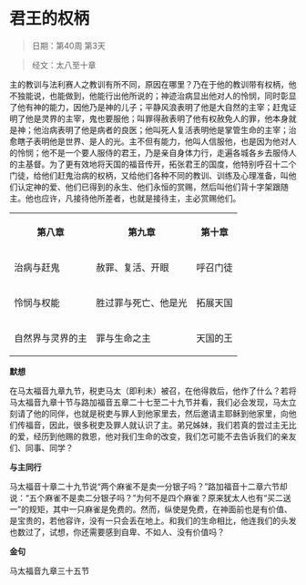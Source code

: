 # 君王的权柄

> 日期：第40周 第3天

> 经文：太八至十章

主的教训与法利赛人之教训有所不同，原因在哪里？乃在于他的教训带有权柄，他不独能说，也能做到，他能行出他所说的；神迹治病显出他对人的怜悯，同时彰显了他有神的能力，因他乃是神的儿子；平静风浪表明了他是大自然的主宰；赶鬼证明了他是灵界的主宰，鬼也要服他；叫罪得赦表明了他有权赦免人的罪，他本身就是神；他治病表明了他是病者的良医；他叫死人复活表明他是掌管生命的主宰；治愈瞎子表明他是世界、是人的光。主不但有能力，他叫人信服他，也是因为他对人的怜悯；他不是一个要人服侍的君王，乃是亲自身体力行，走遍各城各乡去服侍人的主基督。为了更有效地将天国的福音传开，拓张君王的国度，他特别呼召十二个门徒，给他们赶鬼治病的权柄，又给他们各种不同的教训、训练及心理准备，叫他们认定神的爱、他们已得到的永生、他们永恒的赏赐，然后叫他们背十字架跟随主。他也应许，凡接待他所差者，也就是接待主，主必赏赐他们。

<table>
 <tbody>
  <tr>
   <th><p>第八章</p></th>
   <th><p>第九章</p></th>
   <th><p>第十章</p></th>
  </tr>
  <tr>
   <td><p>治病与赶鬼</p></td>
   <td><p>赦罪、复活、开眼</p></td>
   <td><p>呼召门徒</p></td>
  </tr>
  <tr>
   <td><p>怜悯与权能</p></td>
   <td><p>胜过罪与死亡、他是光</p></td>
   <td><p>拓展天国</p></td>
  </tr>
  <tr>
   <td><p>自然界与灵界的主</p></td>
   <td><p>罪与生命之主</p></td>
   <td><p>天国的王</p></td>
  </tr>
 </tbody>
</table>

**默想**

在马太福音九章九节，税吏马太（即利未）被召，在他得救后，他作了什么？若将马太福音九章十节与路加福音五章二十七至二十九节并看，我们必会发现，马太立刻请了他的同伴，也就是税吏与罪人到他家里去，然后邀请主耶稣到他家里，向他们传福音，因此，很多税吏及罪人就认识了主。弟兄姊妹，我们若真的尝过主无比的爱，经历到他赐的救恩，他对我们生命的改变，我们怎可能不去告诉我们的亲友们、同事、同学？

**与主同行**

马太福音十章二十九节说“两个麻雀不是卖一分银子吗？”路加福音十二章六节却说：“五个麻雀不是卖二分银子吗？”为何不是四个麻雀？原来犹太人也有“买二送一”的规矩，其中一只麻雀是免费的。然而，纵使是免费，在神面前也是有价值、是宝贵的，若他容许，没有一只会丢在地上。和我们的生命相比，他连我们的头发也数过了，试想，你还需要感到自卑、不如人、没有价值吗？

**金句**

马太福音九章三十五节



